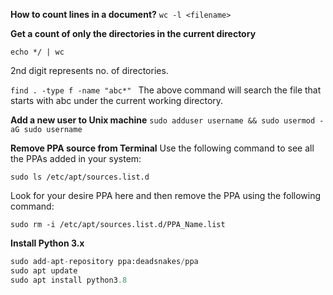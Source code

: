 **How to count lines in a document?**
`wc -l <filename>`

**Get a count of only the directories in the current directory**

`echo */ | wc`

2nd digit represents no. of directories.

`find . -type f -name "abc*" `
The above command will search the file that starts with abc under the current working directory.



**Add a new user to Unix machine**
`sudo adduser username && sudo usermod -aG sudo username`


**Remove PPA source from Terminal**
 Use the following command to see all the PPAs added in your system:

`sudo ls /etc/apt/sources.list.d`

Look for your desire PPA here and then remove the PPA using the following command:

`sudo rm -i /etc/apt/sources.list.d/PPA_Name.list`

**Install Python 3.x**

```python
sudo add-apt-repository ppa:deadsnakes/ppa
sudo apt update
sudo apt install python3.8
```